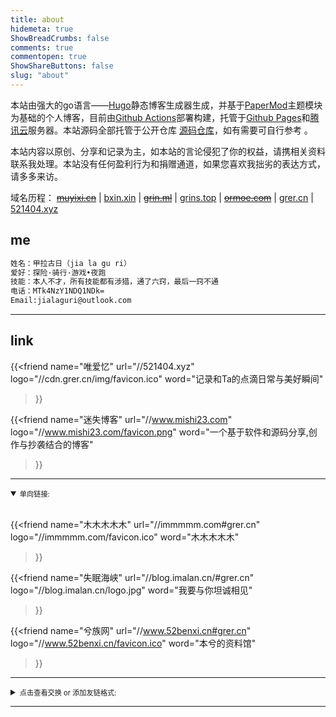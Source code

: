 ```yaml
---
title: about
hidemeta: true
ShowBreadCrumbs: false
comments: true
commentopen: true
ShowShareButtons: false
slug: "about"
---
```


本站由强大的go语言——<a href="https://gohugo.io/">Hugo</a>静态博客生成器生成，并基于<a href="https://github.com/adityatelange/hugo-PaperMod/">PaperMod</a>主题模块为基础的个人博客，目前由<a href="https://github.com/actions">Github Actions</a>部署构建，托管于<a href="https://pages.github.com/">Github Pages</a>和<a href="https://cloud.tencent.com/">腾讯云</a>服务器。本站源码全部托管于公开仓库 <a href="https://github.com/iguri/iguri.github.io" target="_blank" rel="noopener">源码仓库</a>，如有需要可自行参考 。

本站内容以原创、分享和记录为主，如本站的言论侵犯了你的权益，请携相关资料联系我处理。本站没有任何盈利行为和捐赠通道，如果您喜欢我拙劣的表达方式，请多多来访。

域名历程：
<del><a href="#">muyixi.cn</a></del>
 |
<a href="#">bxin.xin</a>
 |
<del><a href="#">grin.ml</a></del>
 |
<a href="https://grins.top">grins.top</a>
 |
<del><a href="#">ormoe.com</a></del>
 |
<a href="#">grer.cn</a>
 |
<a href="https://521404.xyz">521404.xyz</a>

## me

```html
姓名：甲拉古日（jia la gu ri）
爱好：探险·骑行·游戏•夜跑
技能：本人不才，所有技能都有涉猎，通了六窍，最后一窍不通
电话：MTk4NzY1NDQ1NDk=
Email:jialaguri@outlook.com
```

<hr />

## **link**

{{<friend
name="唯爱忆" url="//521404.xyz"
logo="//cdn.grer.cn/img/favicon.ico" 
word="记录和Ta的点滴日常与美好瞬间"
>}}

{{<friend
name="迷失博客" url="//www.mishi23.com" 
logo="//www.mishi23.com/favicon.png" 
word="一个基于软件和源码分享,创作与抄袭结合的博客"
>}}

<hr />
<details open>
  <summary>
    <a style="font-size: 0.8em"; >单向链接:</a>
  </summary>
  <br />

{{<friend
name="木木木木木" url="//immmmm.com#grer.cn" 
logo="//immmmm.com/favicon.ico" 
word="木木木木木"
>}}


{{<friend
name="失眠海峡" url="//blog.imalan.cn/#grer.cn" 
logo="//blog.imalan.cn/logo.jpg" 
word="我要与你坦诚相见"
>}}

{{<friend
name="兮族网" url="//www.52benxi.cn#grer.cn" 
logo="//www.52benxi.cn/favicon.ico" 
word="本兮的资料馆"
>}}

</details>
<hr />
<details>
  <summary>
    <a style="font-size: 0.8em"; >点击查看交换 or 添加友链格式:</a>
  </summary>
  <br />
<ul>
  <li><strong>要求</strong></li>
    <ul>
      <li>原创内容为主</li> 
      <li>文章 &gt;= 10 篇且建站时间 &gt;= 3个月</li> 
      <li>文章无违法违规内容</li> 
      <li>拥有独立的域名</li> 
      <li>以上要求不是硬性，内容质量优，简洁美观的非博客类站点也欢迎链接。</li> 
    </ul> 
  <p>如果您的网站满足上述要求，可以在下方评论区或通过<a href="#me">me</a>的联系方式提交友链交换请求，我会及时处理。</p>
</ul>

<ul>
  <li><strong>格式</strong></li> 
    <ul> 
      <li>网站地址：</li> 
      <li>网站名称：</li> 
      <li>网站描述：</li> 
      <li>网站图标：Iconfile / logotype</li> 
    </ul> 
</ul>

<ul>
  <li><strong>本站信息</strong></li> 
    <ul> 
      <li>网站地址：https://grer.cn</li> 
      <li>网站名称：故人笔记</li> 
      <li>网站描述：甲拉古日的自留地，随手记录生活与灵感瞬间的创作。</li> 
      <li>网站图标： </li>
      <ul>
        <li>Iconfile: https://grer.cn/favicon.ico</li>
        <li>logotype: https://grer.cn/logo.png</li>
      </ul>
    </ul>
</ul>
</details>

<hr />